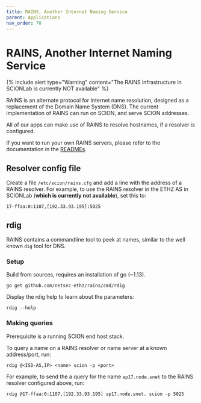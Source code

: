 ```yaml
---
title: RAINS, Another Internet Naming Service
parent: Applications
nav_order: 70
---
```


# RAINS, Another Internet Naming Service

{% include alert type="Warning" content="The RAINS infrastructure in SCIONLab is currently NOT available" %}

RAINS is an alternate protocol for Internet name resolution, designed as a replacement of the Domain Name System (DNS).
The current implementation of RAINS can run on SCION, and serve SCION addresses.

All of our apps can make use of RAINS to resolve hostnames, if a resolver is configured.

If you want to run your own RAINS servers, please refer to the documentation in the [READMEs](https://github.com/netsec-ethz/rains).


## Resolver config file

Create a file `/etc/scion/rains.cfg` and add a line with the address of a RAINS resolver. For example, to use the RAINS resolver in the ETHZ AS in SCIONLab (**which is currently not available**), set this to:

```
17-ffaa:0:1107,[192.33.93.195]:5025
```

## rdig

RAINS contains a commandline tool to peek at names, similar to the well known `dig` tool for DNS.

### Setup
Build from sources, requires an installation of go (~1.13).

```shell
go get github.com/netsec-ethz/rains/cmd/rdig
```

Display the rdig help to learn about the parameters:
```shell
rdig --help
```


### Making queries

Prerequisite is a running SCION end host stack.

To query a name on a RAINS resolver or name server at a known address/port, run:

```
rdig @<ISD-AS,IP> <name> scion -p <port>
```

For example, to send the a query for the name `ap17.node.snet` to the RAINS resolver configured above, run:

```
rdig @17-ffaa:0:1107,[192.33.93.195] ap17.node.snet. scion -p 5025
```
